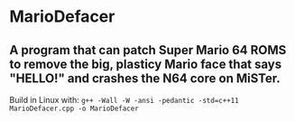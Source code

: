 # MarioDefacer

## A program that can patch Super Mario 64 ROMS to remove the big, plasticy Mario face that says "HELLO!" and crashes the N64 core on MiSTer.

Build in Linux with:
`g++ -Wall -W -ansi -pedantic -std=c++11 MarioDefacer.cpp -o MarioDefacer`
